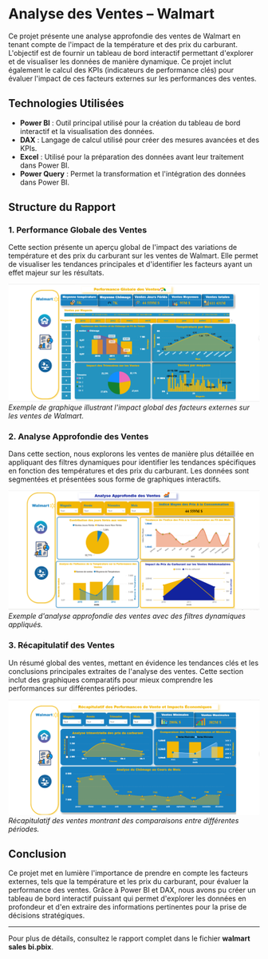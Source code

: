 # Analyse des Ventes – Walmart

Ce projet présente une analyse approfondie des ventes de Walmart en tenant compte de l'impact de la température et des prix du carburant. L'objectif est de fournir un tableau de bord interactif permettant d'explorer et de visualiser les données de manière dynamique. Ce projet inclut également le calcul des KPIs (indicateurs de performance clés) pour évaluer l'impact de ces facteurs externes sur les performances des ventes.

## Technologies Utilisées

- **Power BI** : Outil principal utilisé pour la création du tableau de bord interactif et la visualisation des données.
- **DAX** : Langage de calcul utilisé pour créer des mesures avancées et des KPIs.
- **Excel** : Utilisé pour la préparation des données avant leur traitement dans Power BI.
- **Power Query** : Permet la transformation et l'intégration des données dans Power BI.

## Structure du Rapport

### **1. Performance Globale des Ventes**
Cette section présente un aperçu global de l'impact des variations de température et des prix du carburant sur les ventes de Walmart. Elle permet de visualiser les tendances principales et d'identifier les facteurs ayant un effet majeur sur les résultats.

![Performance globale des ventes](images/page1.png)  
*Exemple de graphique illustrant l'impact global des facteurs externes sur les ventes de Walmart.*

### **2. Analyse Approfondie des Ventes**
Dans cette section, nous explorons les ventes de manière plus détaillée en appliquant des filtres dynamiques pour identifier les tendances spécifiques en fonction des températures et des prix du carburant. Les données sont segmentées et présentées sous forme de graphiques interactifs.

![Analyse approfondie des ventes](images/page2.png)  
*Exemple d'analyse approfondie des ventes avec des filtres dynamiques appliqués.*

### **3. Récapitulatif des Ventes**
Un résumé global des ventes, mettant en évidence les tendances clés et les conclusions principales extraites de l'analyse des ventes. Cette section inclut des graphiques comparatifs pour mieux comprendre les performances sur différentes périodes.

![Récapitulatif des ventes et Impact Économique](images/page3.png)  
*Récapitulatif des ventes montrant des comparaisons entre différentes périodes.*


## Conclusion

Ce projet met en lumière l'importance de prendre en compte les facteurs externes, tels que la température et les prix du carburant, pour évaluer la performance des ventes. Grâce à Power BI et DAX, nous avons pu créer un tableau de bord interactif puissant qui permet d'explorer les données en profondeur et d'en extraire des informations pertinentes pour la prise de décisions stratégiques.

---

Pour plus de détails, consultez le rapport complet dans le fichier **walmart sales bi.pbix**.
